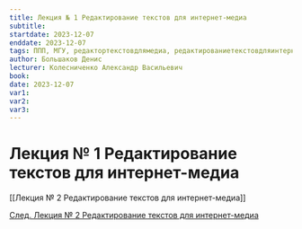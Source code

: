 ```yaml
---
title: Лекция № 1 Редактирование текстов для интернет-медиа
subtitle:
startdate: 2023-12-07
enddate: 2023-12-07
tags: ППП, МГУ, редактортекстовдлямедиа, редактированиетекстовдляинтернетмедиа
author: Большаков Денис
lecturer: Колесниченко Александр Васильевич
book:
date: 2023-12-07
var1:
var2:
var3:
---
```

# Лекция № 1 Редактирование текстов для интернет-медиа


[[Лекция № 2 Редактирование текстов для интернет-медиа]]

[След. Лекция № 2 Редактирование текстов для интернет-медиа](https://github.com/denisbolshakoff/MSU/blob/main/Редактирование%20текстов%20для%20интернет-медиа/Лекция%20№%201%20Редактирование%20текстов%20для%20интернет-медиа.md)